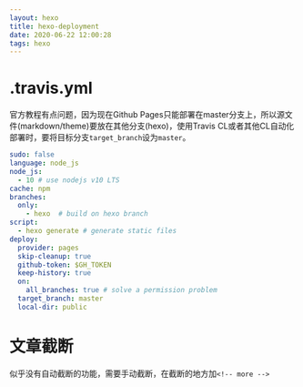 ```yaml
---
layout: hexo
title: hexo-deployment
date: 2020-06-22 12:00:28
tags: hexo
---
```


# .travis.yml
官方教程有点问题，因为现在Github Pages只能部署在master分支上，所以源文件(markdown/theme)要放在其他分支(hexo)，使用Travis CL或者其他CL自动化部署时，要将目标分支`target_branch`设为`master`。

```yml
sudo: false
language: node_js
node_js:
  - 10 # use nodejs v10 LTS
cache: npm
branches:
  only:
    - hexo  # build on hexo branch
script:
  - hexo generate # generate static files
deploy:
  provider: pages
  skip-cleanup: true
  github-token: $GH_TOKEN
  keep-history: true
  on:
    all_branches: true # solve a permission problem
  target_branch: master 
  local-dir: public
```

# 文章截断
似乎没有自动截断的功能，需要手动截断，在截断的地方加`<!-- more -->`